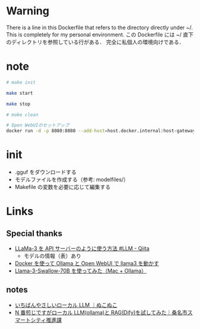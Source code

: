 # Warning

There is a line in this Dockerfile that refers to the directory directly under ~/.
This is completely for my personal environment.
この Dockerfile には ~/ 直下のディレクトリを参照している行がある．
完全に私個人の環境向けである．

# note

```bash
# make init

make start

make stop

# make clean

# Open WebUIのセットアップ
docker run -d -p 8080:8080 --add-host=host.docker.internal:host-gateway -v open-webui:/app/backend/data --name open-webui --restart always ghcr.io/open-webui/open-webui:main
```

# init

- .gguf をダウンロードする
- モデルファイルを作成する（参考: modelfiles/）
- Makefile の変数を必要に応じて編集する

# Links

## Special thanks

- [LLaMa-3 を API サーバーのように使う方法 #LLM - Qiita](https://qiita.com/tasuku-revol/items/6a287fb69ce4a423dbe0)
  - モデルの情報（表）あり
- [Docker を使って Ollama と Open WebUI で llama3 を動かす](https://zenn.dev/misora/articles/1037a94c53a5f0)
- [Llama-3-Swallow-70B を使ってみた（Mac + Ollama）](https://zenn.dev/robustonian/articles/llama3_swallow_70b#ollama-modelfile%E3%81%AE%E4%BD%9C%E6%88%90)

## notes

- [いちばんやさしいローカル LLM ｜ぬこぬこ](https://note.com/schroneko/n/n8b1a5bbc740b)
- [N 番煎じですがローカル LLM(ollama)と RAG(Dify)を試してみた｜桑名市スマートシティ推進課](http://kuwana-city.note.jp/n/nd64b8dcfb830)
